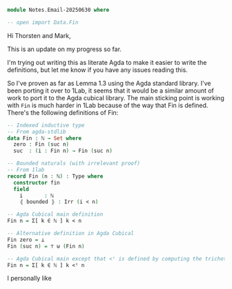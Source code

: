 
```agda
module Notes.Email-20250630 where

-- open import Data.Fin
```

Hi Thorsten and Mark,

This is an update on my progress so far.

I'm trying out writing this as literate Agda to make it easier to write the definitions, but let me know if you have any issues reading this.

So I've proven as far as Lemma 1.3 using the Agda standard library.
I've been porting it over to 1Lab, it seems that it would be a similar amount of work to port it to the Agda cubical library. The main sticking point is working with `Fin` is much harder in 1Lab because of the way that Fin is defined. There's the following definitions of Fin:

```agda
-- Indexed inductive type
-- From agda-stdlib
data Fin : ℕ → Set where
  zero : Fin (suc n)
  suc  : (i : Fin n) → Fin (suc n)

-- Bounded naturals (with irrelevant proof)
-- From 1lab
record Fin (n : ℕ) : Type where
  constructor fin
  field
    i       : ℕ
    ⦃ bounded ⦄ : Irr (i < n)

-- Agda Cubical main definition
Fin n = Σ[ k ∈ ℕ ] k < n

-- Alternative definition in Agda Cubical
Fin zero = ⊥
Fin (suc n) = ⊤ ⊎ (Fin n)

-- Agda Cubical main except that <ᵗ is defined by computing the trichotomy of two integers, and is either ⊤ or ⊥, making it propositional.
Fin n = Σ[ k ∈ ℕ ] k <ᵗ n
```

I personally like 
